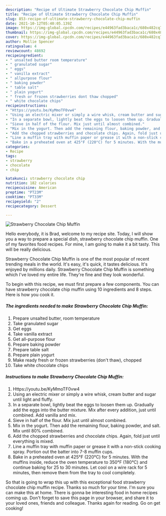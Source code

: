```yaml
---
description: "Recipe of Ultimate Strawberry Chocolate Chip Muffin"
title: "Recipe of Ultimate Strawberry Chocolate Chip Muffin"
slug: 853-recipe-of-ultimate-strawberry-chocolate-chip-muffin
date: 2021-10-12T05:40:05.139Z
image: https://img-global.cpcdn.com/recipes/e44963fad3baca1c/680x482cq70/strawberry-chocolate-chip-muffin-recipe-main-photo.jpg
thumbnail: https://img-global.cpcdn.com/recipes/e44963fad3baca1c/680x482cq70/strawberry-chocolate-chip-muffin-recipe-main-photo.jpg
cover: https://img-global.cpcdn.com/recipes/e44963fad3baca1c/680x482cq70/strawberry-chocolate-chip-muffin-recipe-main-photo.jpg
author: Mollie Spencer
ratingvalue: 4
reviewcount: 48692
recipeingredient:
- " unsalted butter room temperature"
- " granulated sugar"
- " eggs"
- " vanilla extract"
- " allpurpose flour"
- " baking powder"
- " table salt"
- " plain yogurt"
- " fresh or frozen strawberries dont thaw chopped"
- " white chocolate chips"
recipeinstructions:
- "Https://youtu.be/KyMmoTF0vw4"
- "Using an electric mixer or simply a wire whisk, cream butter and sugar until light and fluffy."
- "In a separate bowl, lightly beat the eggs to loosen them up. Gradually add the eggs into the butter mixture. Mix after every addition, just until combined. Add vanilla and mix."
- "Sieve in half of the flour. Mix just until almost combined."
- "Mix in the yogurt. Then add the remaining flour, baking powder, and salt. Mix until 80% combined."
- "Add the chopped strawberries and chocolate chips. Again, fold just until everything is mixed."
- "Line a muffin tray with muffin paper or grease it with a non-stick cooking spray. Portion out the batter into 7-8 muffin cups."
- "Bake in a preheated oven at 425°F (220°C) for 5 minutes. With the muffins inside, reduce the oven temperature to 350°F (180°C) and continue baking for 25 to 30 minutes. Let cool on a wire rack for 5 minutes, then remove them from the tray to cool completely."
categories:
- Recipe
tags:
- strawberry
- chocolate
- chip

katakunci: strawberry chocolate chip 
nutrition: 182 calories
recipecuisine: American
preptime: "PT23M"
cooktime: "PT33M"
recipeyield: "2"
recipecategory: Dessert

---
```



![Strawberry Chocolate Chip Muffin](https://img-global.cpcdn.com/recipes/e44963fad3baca1c/680x482cq70/strawberry-chocolate-chip-muffin-recipe-main-photo.jpg)

Hello everybody, it is Brad, welcome to my recipe site. Today, I will show you a way to prepare a special dish, strawberry chocolate chip muffin. One of my favorites food recipes. For mine, I am going to make it a bit tasty. This will be really delicious.



Strawberry Chocolate Chip Muffin is one of the most popular of recent trending meals in the world. It's easy, it's quick, it tastes delicious. It's enjoyed by millions daily. Strawberry Chocolate Chip Muffin is something which I've loved my entire life. They're fine and they look wonderful.


To begin with this recipe, we must first prepare a few components. You can have strawberry chocolate chip muffin using 10 ingredients and 8 steps. Here is how you cook it.

<!--inarticleads1-->

##### The ingredients needed to make Strawberry Chocolate Chip Muffin:

1. Prepare  unsalted butter, room temperature
1. Take  granulated sugar
1. Get  eggs
1. Take  vanilla extract
1. Get  all-purpose flour
1. Prepare  baking powder
1. Prepare  table salt
1. Prepare  plain yogurt
1. Make ready  fresh or frozen strawberries (don&#39;t thaw), chopped
1. Take  white chocolate chips




<!--inarticleads2-->

##### Instructions to make Strawberry Chocolate Chip Muffin:

1. Https://youtu.be/KyMmoTF0vw4
1. Using an electric mixer or simply a wire whisk, cream butter and sugar until light and fluffy.
1. In a separate bowl, lightly beat the eggs to loosen them up. Gradually add the eggs into the butter mixture. Mix after every addition, just until combined. Add vanilla and mix.
1. Sieve in half of the flour. Mix just until almost combined.
1. Mix in the yogurt. Then add the remaining flour, baking powder, and salt. Mix until 80% combined.
1. Add the chopped strawberries and chocolate chips. Again, fold just until everything is mixed.
1. Line a muffin tray with muffin paper or grease it with a non-stick cooking spray. Portion out the batter into 7-8 muffin cups.
1. Bake in a preheated oven at 425°F (220°C) for 5 minutes. With the muffins inside, reduce the oven temperature to 350°F (180°C) and continue baking for 25 to 30 minutes. Let cool on a wire rack for 5 minutes, then remove them from the tray to cool completely.




So that is going to wrap this up with this exceptional food strawberry chocolate chip muffin recipe. Thanks so much for your time. I'm sure you can make this at home. There is gonna be interesting food in home recipes coming up. Don't forget to save this page in your browser, and share it to your loved ones, friends and colleague. Thanks again for reading. Go on get cooking!
